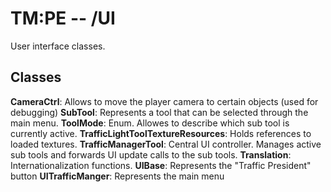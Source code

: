 # TM:PE -- /UI
User interface classes.
## Classes
**CameraCtrl**: Allows to move the player camera to certain objects (used for debugging)
**SubTool**: Represents a tool that can be selected through the main menu.
**ToolMode**: Enum. Allowes to describe which sub tool is currently active.
**TrafficLightToolTextureResources**: Holds references to loaded textures.
**TrafficManagerTool**: Central UI controller. Manages active sub tools and forwards UI update calls to the sub tools.
**Translation**: Internationalization functions.
**UIBase**: Represents the "Traffic President" button
**UITrafficManger**: Represents the main menu 